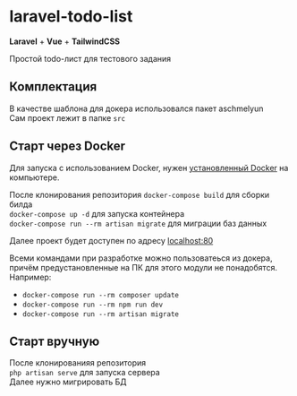 # laravel-todo-list

**Laravel** + **Vue** + **TailwindCSS**

Простой todo-лист для тестового задания

## Комплектация
В качестве шаблона для докера использовался пакет aschmelyun <br />
Сам проект лежит в папке `src`

## Старт через Docker
Для запуска с использованием Docker, нужен [установленный Docker](https://docs.docker.com/docker-for-windows/install/) на компьютере. <br />

После клонирования репозитория
`docker-compose build` для сборки билда <br />
`docker-compose up -d` для запуска контейнера <br />
`docker-compose run --rm artisan migrate` для миграции баз данных <br />

Далее проект будет доступен по адресу [localhost:80](http://localhost:80) <br />

Всеми командами при разработке можно пользоватеься из докера, причём предустановленные на ПК для этого модули не понадобятся. Например:
- `docker-compose run --rm composer update`
- `docker-compose run --rm npm run dev`
- `docker-compose run --rm artisan migrate` 

## Старт вручную
После клонированияя репозитория <br />
`php artisan serve` для запуска сервера <br />
Далее нужно мигрировать БД <br />

